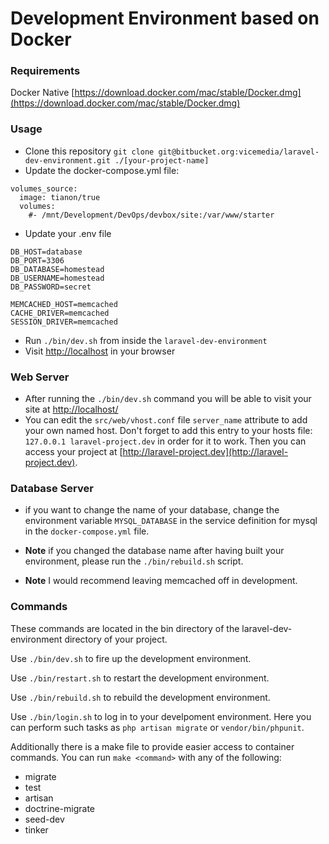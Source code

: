 # Development Environment based on Docker

### Requirements
Docker Native
[https://download.docker.com/mac/stable/Docker.dmg](https://download.docker.com/mac/stable/Docker.dmg)

### Usage
- Clone this repository `git clone git@bitbucket.org:vicemedia/laravel-dev-environment.git ./[your-project-name]`  
- Update the docker-compose.yml file:  
```
volumes_source:
  image: tianon/true
  volumes:
    #- /mnt/Development/DevOps/devbox/site:/var/www/starter
```
- Update your .env file  
```
DB_HOST=database
DB_PORT=3306
DB_DATABASE=homestead
DB_USERNAME=homestead
DB_PASSWORD=secret

MEMCACHED_HOST=memcached
CACHE_DRIVER=memcached
SESSION_DRIVER=memcached
```
- Run `./bin/dev.sh` from inside the `laravel-dev-environment`  
-  Visit [http://localhost](http://localhost) in your browser  

### Web Server
- After running the `./bin/dev.sh` command you will be able to visit your site at [http://localhost/](http://localhost/)
- You can edit the `src/web/vhost.conf` file `server_name` attribute to add your own named host. Don't forget to add this entry to your hosts file: `127.0.0.1 laravel-project.dev` in order for it to work. Then you can access your project at [http://laravel-project.dev](http://laravel-project.dev).

### Database Server
- if you want to change the name of your database, change the environment variable `MYSQL_DATABASE` in the service definition for mysql in the `docker-compose.yml` file.

- **Note** if you changed the database name after having built your environment, please run the `./bin/rebuild.sh` script.
- **Note** I would recommend leaving memcached off in development.

### Commands
These commands are located in the bin directory of the laravel-dev-environment directory of your project.

Use `./bin/dev.sh` to fire up the development environment.

Use `./bin/restart.sh` to restart the development environment.

Use `./bin/rebuild.sh` to rebuild the development environment.

Use `./bin/login.sh` to log in to your develpoment environment. Here you can perform such tasks as `php artisan migrate` or `vendor/bin/phpunit`.

Additionally there is a make file to provide easier access to container commands. You can run `make <command>` with any of the following:  
- migrate  
- test  
- artisan  
- doctrine-migrate  
- seed-dev  
- tinker  
